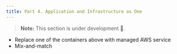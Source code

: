 ```yaml
---
title: Part 4. Application and Infrastructure as One
---
```


> **Note:** This section is under development 🚧.

* Replace one of the containers above with managed AWS service
* Mix-and-match
